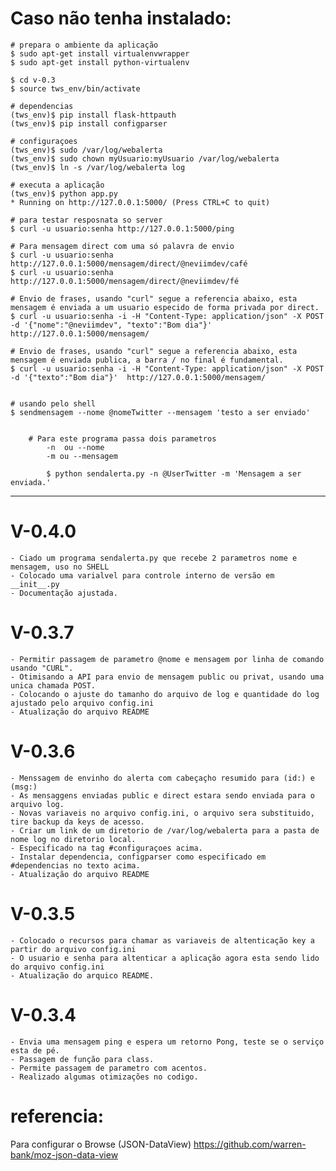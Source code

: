 # Caso não tenha instalado:

    # prepara o ambiente da aplicação
    $ sudo apt-get install virtualenvwrapper
    $ sudo apt-get install python-virtualenv

    $ cd v-0.3
    $ source tws_env/bin/activate

    # dependencias
    (tws_env)$ pip install flask-httpauth
    (tws_env)$ pip install configparser

    # configuraçoes
    (tws_env)$ sudo /var/log/webalerta
    (tws_env)$ sudo chown myUsuario:myUsuario /var/log/webalerta
    (tws_env)$ ln -s /var/log/webalerta log

    # executa a aplicação
    (tws_env)$ python app.py
    * Running on http://127.0.0.1:5000/ (Press CTRL+C to quit)

    # para testar resposnata so server
    $ curl -u usuario:senha http://127.0.0.1:5000/ping

    # Para mensagem direct com uma só palavra de envio
    $ curl -u usuario:senha http://127.0.0.1:5000/mensagem/direct/@neviimdev/café
    $ curl -u usuario:senha http://127.0.0.1:5000/mensagem/direct/@neviimdev/fé

    # Envio de frases, usando "curl" segue a referencia abaixo, esta mensagem é enviada a um usuario especido de forma privada por direct.
    $ curl -u usuario:senha -i -H "Content-Type: application/json" -X POST -d '{"nome":"@neviimdev", "texto":"Bom dia"}'  http://127.0.0.1:5000/mensagem/

    # Envio de frases, usando "curl" segue a referencia abaixo, esta mensagem é enviada publica, a barra / no final é fundamental.
    $ curl -u usuario:senha -i -H "Content-Type: application/json" -X POST -d '{"texto":"Bom dia"}'  http://127.0.0.1:5000/mensagem/


    # usando pelo shell
    $ sendmensagem --nome @nomeTwitter --mensagem 'testo a ser enviado'


        # Para este programa passa dois parametros
            -n  ou --nome
            -m ou --mensagem

            $ python sendalerta.py -n @UserTwitter -m 'Mensagem a ser enviada.'


****************************************************************************************************
# V-0.4.0
    - Ciado um programa sendalerta.py que recebe 2 parametros nome e mensagem, uso no SHELL
    - Colocado uma varialvel para controle interno de versão em __init__.py
    - Documentação ajustada.

# V-0.3.7
    - Permitir passagem de parametro @nome e mensagem por linha de comando usando "CURL".
    - Otimisando a API para envio de mensagem public ou privat, usando uma unica chamada POST.
    - Colocando o ajuste do tamanho do arquivo de log e quantidade do log ajustado pelo arquivo config.ini
    - Atualização do arquivo README

# V-0.3.6
    - Menssagem de envinho do alerta com cabeçaçho resumido para (id:) e (msg:)
    - As mensaggens enviadas public e direct estara sendo enviada para o arquivo log.
    - Novas variaveis no arquivo config.ini, o arquivo sera substituido, tire backup da keys de acesso.
    - Criar um link de um diretorio de /var/log/webalerta para a pasta de nome log no diretorio local.
    - Especificado na tag #configuraçoes acima.
    - Instalar dependencia, configparser como especificado em #dependencias no texto acima.
    - Atualização do arquivo README

# V-0.3.5
    - Colocado o recursos para chamar as variaveis de altenticação key a partir do arquivo config.ini
    - O usuario e senha para altenticar a aplicação agora esta sendo lido do arquivo config.ini
    - Atualização do arquico README.

# V-0.3.4
    - Envia uma mensagem ping e espera um retorno Pong, teste se o serviço esta de pé.
    - Passagem de função para class.
    - Permite passagem de parametro com acentos.
    - Realizado algumas otimizações no codigo.




# referencia:
Para configurar o Browse (JSON-DataView)
https://github.com/warren-bank/moz-json-data-view

